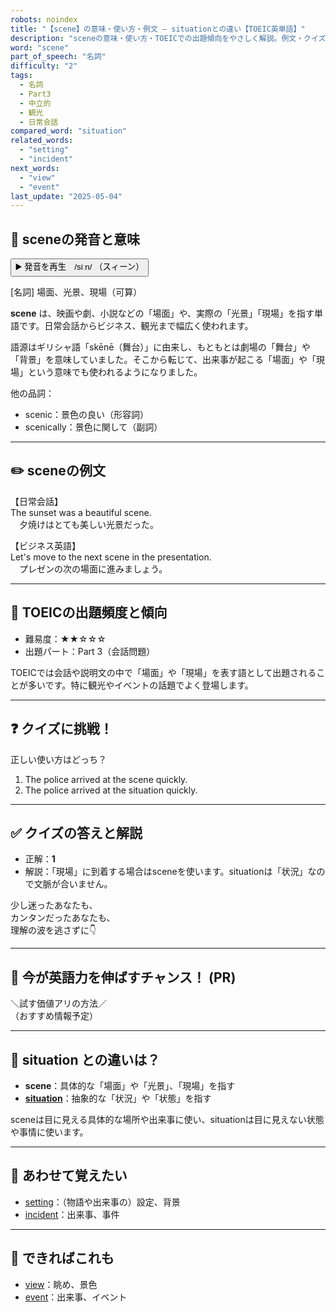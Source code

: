 ```yaml
---
robots: noindex
title: "【scene】の意味・使い方・例文 ― situationとの違い【TOEIC英単語】"
description: "sceneの意味・使い方・TOEICでの出題傾向をやさしく解説。例文・クイズ付きでsituationとの違いもわかりやすく学べます。"
word: "scene"
part_of_speech: "名詞"
difficulty: "2"
tags:
  - 名詞
  - Part3
  - 中立的
  - 観光
  - 日常会話
compared_word: "situation"
related_words:
  - "setting"
  - "incident"
next_words:
  - "view"
  - "event"
last_update: "2025-05-04"
---
```


## 🔰 sceneの発音と意味

<button class="play-audio" onclick="playTTS('scene')">
  <span class="play-audio-main">
    ▶️ 発音を再生　/siːn/
  </span>
  <span class="play-audio-sub">
    （スィーン）
  </span>
</button>

[名詞] 場面、光景、現場（可算）

**scene** は、映画や劇、小説などの「場面」や、実際の「光景」「現場」を指す単語です。日常会話からビジネス、観光まで幅広く使われます。

語源はギリシャ語「skēnē（舞台）」に由来し、もともとは劇場の「舞台」や「背景」を意味していました。そこから転じて、出来事が起こる「場面」や「現場」という意味でも使われるようになりました。

他の品詞：  
- scenic：景色の良い（形容詞）
- scenically：景色に関して（副詞）

---

## ✏️ sceneの例文

【日常会話】  
The sunset was a beautiful scene.  
　夕焼けはとても美しい光景だった。

【ビジネス英語】  
Let's move to the next scene in the presentation.  
　プレゼンの次の場面に進みましょう。

---

## 🎯 TOEICの出題頻度と傾向

- 難易度：★★☆☆☆
- 出題パート：Part 3（会話問題）

TOEICでは会話や説明文の中で「場面」や「現場」を表す語として出題されることが多いです。特に観光やイベントの話題でよく登場します。

---

## ❓ クイズに挑戦！

正しい使い方はどっち？

1. The police arrived at the scene quickly.  
2. The police arrived at the situation quickly.

---

## ✅ クイズの答えと解説

- 正解：**1**
- 解説：「現場」に到着する場合はsceneを使います。situationは「状況」なので文脈が合いません。

少し迷ったあなたも、  
カンタンだったあなたも、  
理解の波を逃さずに👇️

---

## 🚀 今が英語力を伸ばすチャンス！ (PR)

<div class="info-center">
＼試す価値アリの方法／<br>  
（おすすめ情報予定）
</div>

---

## 🤔  situation との違いは？

- **scene**：具体的な「場面」や「光景」、「現場」を指す
- **[situation](/situation)**：抽象的な「状況」や「状態」を指す

sceneは目に見える具体的な場所や出来事に使い、situationは目に見えない状態や事情に使います。

---

## 🧩 あわせて覚えたい

- [setting](/setting)：（物語や出来事の）設定、背景
- [incident](/incident)：出来事、事件

---

## 📖 できればこれも

- [view](/view)：眺め、景色
- [event](/event)：出来事、イベント

<!-- cvid: aid14_bid19 -->
